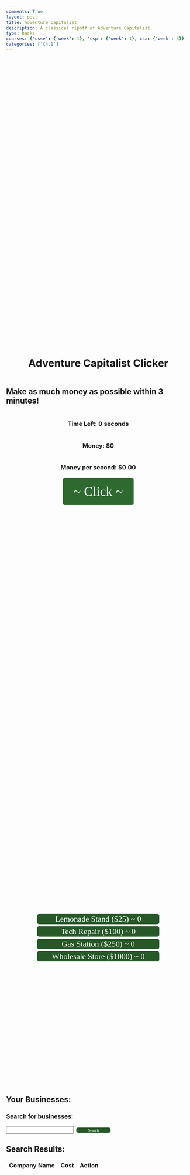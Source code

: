 ```yaml
---
comments: True
layout: post
title: Adventure Capitalist
description: A classical ripoff of Adventure Capitalist.
type: hacks
courses: {'csse': {'week': 1}, 'csp': {'week': 1}, csa: {'week': 3}}
categories: ['C4.1']
---
```

<style>
 @import url('https://fonts.googleapis.com/css?family=Jost');
      .click-button {
        background-color: #2e6930;
        font-family: 'Jost';
        font-size: 36px;
        width: 200px;
        height: 80px;
        color: #fefefe;
        border: 3px solid #ffffff;
        border-radius: 8px;
        transition: background-color 0.3s ease, color 0.3s ease;
        position: relative
      }
      .business {
        background-color: #265828;
        font-family: 'Jost';
        font-size: 22px;
        width: 340px;
        color: #fefefe;
        border: 3px solid #ffffff;
        border-radius: 8px;
        transition: background-color 0.3s ease, color 0.3s ease;
      }
    .search {
        background-color: #265828;
        font-family: 'Jost';
        font-size: 11px;
        width: 100px;
        color: #fefefe;
        border: 3px solid #ffffff;
        border-radius: 8px;
        transition: background-color 0.3s ease, color 0.3s ease;
      }
    .purchase-button {
        background-color: #265828;
        font-family: 'Jost';
        font-size: 10px;
        width: 100px;
        color: #fefefe;
        border: 3px solid #ffffff;
        border-radius: 8px;
        transition: background-color 0.2s ease, color 0.2s ease;
      }
    .businesses {
          display: flex;
          flex-direction: column;
          align-items: center;
          justify-content: center;
          height: 20vh; /* This makes the container take the full viewport height */
          position: relative
      }
      .money-container{
            display: flex;
          flex-direction: column;
          align-items: center;
          justify-content: center;
          height: 50vh; /* This makes the container take the full viewport height */
          position: relative
      }
</style>
<html lang="en">
<head>
    <meta charset="UTF-8">
    <meta name="viewport" content="width=device-width, initial-scale=1.0">
    <title>Adventure Capitalist Clicker Game</title>
    <link rel="stylesheet" href="styles.css">
</head>
<body>
    <div class="container">
        <div class="money-container">
            <h1>Adventure Capitalist Clicker</h1>
            <h2>Make as much money as possible within 3 minutes!</h2>
            <h3>Time Left: <span id="timer">0</span> seconds</h3>
            <h3>Money: $<span id="money">0</span></h3>
            <h3 id="money-per-second">Money per second: $0.00</h3>
            <button id="click-button" class = "click-button">~ Click ~</button>
        </div>
        <div class="businesses">
            <button id="business1" class="business">Lemonade Stand ($25) ~ 0</button>
            <button id="business2" class="business">Tech Repair ($100) ~ 0</button>
            <button id="business3" class="business">Gas Station ($250) ~ 0</button>
            <button id="business4" class="business">Wholesale Store ($1000) ~ 0</button>
        </div>
    <div id="player-businesses">
        <h2>Your Businesses:</h2>
        <ul id="player-business-list"></ul>
    </div>
            <!-- Business search input -->
    <h3><label for="search-input">Search for businesses:</label></h3>
    <input type="text" id="search-input">
    <button id="search-button" class = "search">Search</button>
    <!-- Display search results -->
    <div id="results">
        <h2>Search Results:</h2>
        <table id="business-table">
            <thead>
                <tr>
                    <th>Company Name</th>
                    <th>Cost</th>
                    <th>Action</th>
                </tr>
            </thead>
        <tbody id="business-list"></tbody>
    </table>
    </div>
    <!-- Display the player's businesses -->
    </div>
    <script src="script.js"></script>
</body>
</html>
<script>
// Helper function to set a cookie with a given name and value
let congrats = "Make as much money as you can";
let money = 0;
let playerBusinesses = [];
let business1Count = 0;
let business2Count = 0;
let business3Count = 0;
let business4Count = 0;
let businessesRevenue = 0;
let startTime = null;
let endTime = null;
let isGamePaused = false;
let highestScore = parseInt(getCookie("highestScore")) || 0;
const moneyDisplay = document.getElementById("money");
const clickButton = document.getElementById("click-button");
const business1Button = document.getElementById("business1");
const business2Button = document.getElementById("business2");
const business3Button = document.getElementById("business3");
const business4Button = document.getElementById("business4");
const timerDisplay = document.getElementById("timer");
const scoreDisplay = document.getElementById("score");
const businessDisplay = document.getElementById("player-business-list");
const searchInput = document.getElementById("search-input");
    const searchButton = document.getElementById("search-button");
    const businessList = document.getElementById("business-list");
    const businesses = [
        { name: "ABC Corporation", networth: 5000 },
        { name: "XYZ Industries", networth: 3000 },
        { name: "Alpha Inc.", networth: 1500 },
        { name: "Beta Corp.", networth: 8000 },
        { name: "Gamma Corp.", networth: 7000 },
        { name: "Delta Enterprises", networth: 6000 },
        { name: "Omega Ltd.", networth: 2000 },
        { name: "Sigma Co.", networth: 4000 },
        { name: "Zeta Holdings", networth: 9000 },
        { name: "Epsilon Ventures", networth: 2500 },
        { name: "Microsoft", networth: 10000},
        { name: "Apple", networth: 150000},
        { name: "Google", networth: 900000},
        { name: "Bob", networth: 99999999},
    ];
searchButton.addEventListener("click", function () {
    if (!isGamePaused){
            const searchTerm = searchInput.value.toLowerCase();
    // Clear previous results
    businessList.innerHTML = "";
    // Filter and sort businesses based on the search term
    const filteredBusinesses = businesses.filter(business => business.name.toLowerCase().includes(searchTerm));
    const sortedBusinesses = filteredBusinesses.sort((a, b) => b.networth - a.networth);
    // Display the top 10 businesses
    const top10Businesses = sortedBusinesses.slice(0, 10);
    top10Businesses.forEach(business => {
        const row = document.createElement("tr");
        row.innerHTML = `
            <td>${business.name}</td>
            <td>$${business.networth}</td>
            <td><button class="purchase-button" data-business-name="${business.name}" data-cost="${business.networth}">Purchase</button></td>
        `;
        businessList.appendChild(row);
    });
    // Add event listeners to the "Purchase" buttons
    const purchaseButtons = document.querySelectorAll(".purchase-button");
    purchaseButtons.forEach(button => {
        button.addEventListener("click", function () {
            if(!isGamePaused){
                const businessName = this.getAttribute("data-business-name");
                const cost = parseInt(this.getAttribute("data-cost"));
                purchaseBusiness(businessName, cost);
            }
        });
    });
    }
});
function updatePlayerBusinessesList() {
    const playerBusinessList = document.getElementById("player-business-list");
    playerBusinessList.innerHTML = "";
    playerBusinesses.forEach((business, index) => {
        const listItem = document.createElement("li");
        listItem.textContent = `Business ${index + 1}: ${business.name} (Revenue: $${business.revenue.toFixed(2)} per second)`;
        playerBusinessList.appendChild(listItem);
    });
}
    // Function to purchase a business
// Call the updatePlayerBusinessesList function whenever a business is purchased
function purchaseBusiness(businessName, cost) {
    if (money >= cost && !isGamePaused) {
        money -= cost;
        const revenue = cost / 10; // Each business generates 1/10 of its cost per second
        playerBusinesses.push({ name: businessName, revenue });
        updateMoneyDisplay();
        updatePlayerBusinessesList(); // Update the list when a business is purchased
        const make = cost/20;
        businessesRevenue += make;
    } else {
        alert("Not enough money to buy this business.");
    }
}
function setCookie(cname, cvalue, exdays) {
  const d = new Date();
  d.setTime(d.getTime() + (exdays * 24 * 60 * 60 * 1000));
  let expires = "expires="+d.toUTCString();
  document.cookie = cname + "=" + cvalue + ";" + expires + ";path=/";
}
function getCookie(cname) {
  let name = cname + "=";
  let ca = document.cookie.split(';');
  for(let i = 0; i < ca.length; i++) {
    let c = ca[i];
    while (c.charAt(0) == ' ') {
      c = c.substring(1);
    }
    if (c.indexOf(name) == 0) {
      return c.substring(name.length, c.length);
    }
  }
  return "";
}
function checkCookie() {
  let user = getCookie("username");
  if (user != "") {
    alert("Welcome back to Adventure Capitalist " + user);
  } else {
    user = prompt("Please enter your name:", "");
    if (user != "" && user != null) {
      setCookie("username", user, 365);
    }
  }
}
checkCookie();
clickButton.addEventListener("click", () => {
    if (!isGamePaused) {
        money += 1;
        updateMoneyDisplay();
        startTimer();
    }
});
business1Button.addEventListener("click", () => {
    if (money >= 25 && !isGamePaused) {
        money -= 25;
        business1Count += 1;
        updateMoneyDisplay();
    }
});
business2Button.addEventListener("click", () => {
    if (money >= 100 && !isGamePaused) {
        money -= 100;
        business2Count += 1;
        updateMoneyDisplay();
    }
});
business3Button.addEventListener("click", () => {
    if (money >= 250 && !isGamePaused) {
        money -= 250;
        business3Count += 1;
        updateMoneyDisplay();
    }
});
business4Button.addEventListener("click", () => {
    if (money >= 1000 && !isGamePaused) {
        money -= 1000;
        business4Count += 1;
        updateMoneyDisplay();
    }
});
function updateMoneyDisplay() {
    moneyDisplay.textContent = money;
    business1Button.textContent = `🍋 Lemonade Stand ($25) ~ ${business1Count}`;
    business2Button.textContent = `👨‍💻 Tech Repair ($100) ~ ${business2Count}`;
    business3Button.textContent = `⛽ Gas Station ($250) ~ ${business3Count}`;
    business4Button.textContent = `🏬 Wholesale Store ($1000) ~ ${business4Count}`;
}
function startTimer() {
    if (!startTime) {
        startTime = Date.now();
        endTime = startTime + 180000; // 3 minutes
        setInterval(updateTimer, 1000);
    }
}
function updateTimer() {
    if (startTime && !isGamePaused) {
        const currentTime = Date.now();
        const remainingTimeInSeconds = Math.max(0, Math.floor((endTime - currentTime) / 1000));
        timerDisplay.textContent = remainingTimeInSeconds;
        if (remainingTimeInSeconds <= 0) {
            gameOver();
        }
    }
}
function gameOver() {
    isGamePaused = true;
    const elapsedTimeInSeconds = Math.floor((endTime - startTime) / 1000);
    timerDisplay.textContent = "Time is up man! You have zero ";
    setCookie("playerScore", money, 365);
    if (money < highestScore) {
        alert("You didn't make it... Your balance was $" + money + "... but your high score is $" + highestScore);
    }
    if (money > highestScore) {
        highestScore = money;
        setCookie("highestScore", highestScore, 365);
        alert("Congratulations! Your bank was shocked as they looked at your account and saw $" + highestScore );
    }
}
// Add an interval for passive income from businesses
setInterval(() => {
    if (!isGamePaused) {
        money += business1Count * .5 + business2Count * 2.5 + business3Count * 7.5 + business4Count * 37.5 + businessesRevenue;
        updateMoneyDisplay();
    }
}, 250);
resetButton.addEventListener("click", () => {
    money = 0;
    startTime = null;
    endTime = null;
    let business1Count = 0;
    let business2Count = 0;
    let business3Count = 0;
    let business4Count = 0;
    isGamePaused = false;
    updateMoneyDisplay();
    timerDisplay.textContent = "180";
});
const moneyPerSecondDisplay = document.getElementById("money-per-second");
setInterval(updateMoneyPerSecondDisplay, 250);
function updateMoneyPerSecondDisplay() {
    if (!isGamePaused) {
        const currentTime = Date.now();
        const elapsedTimeInSeconds = (currentTime - startTime) / 1000;
        const moneyPerSecond = (money / elapsedTimeInSeconds).toFixed(2);
        moneyPerSecondDisplay.textContent = `Money per second: $${moneyPerSecond}`;
    }
};
</script>
<html>
<!-- 
Draft and ideas
Idea - A cookie clicker game to keep the user entertained
-
First Draft - A game where the objective is to get as much money as you can. You are able to buy businesses to grow your economy. We included cookies and math functions to remember the users's name as well as count up the money.
Addon 1 - We added styling and a bigger business to make the game more fast paced and fluid. we also made the game more cometitive by adding a time limit, requiring players to react fast. We also added a cookie to save the player's score. Attempted to add reset button.
Addon 2 - We added a database as per requirements which allows you to search up a company and purchase it, bringing in even more cash. We also implemented a money-per-second counter to allow the user to keep track of how much they earn. Used the player's score to add a message determining whether you beat your previous score or lost.
-
-
ChatGPT College Board Review and Comments
HTML and CSS Styling:
1. Your use of HTML and CSS for structuring and styling the web page is well done. Properly structured HTML and CSS are important foundational skills in web development.
-
JavaScript Functions:
2. You've defined various JavaScript functions to handle different aspects of the game logic. This demonstrates your understanding of organizing code into functions, a fundamental concept in programming.
-
Event Listeners:
3. You've utilized event listeners to respond to user interactions like button clicks. Event handling is a key concept, and you've implemented it effectively.
-
Cookies:
4. You've used cookies to store and retrieve information (e.g., the username and highest score). This shows knowledge of handling browser cookies, which can be useful in web applications.
-
DOM Manipulation:
5. You manipulate the Document Object Model (DOM) to update and display information dynamically. This is a fundamental skill for web development and is necessary for creating interactive web pages.
-
Game Logic:
6. Your game includes features like clicking to earn money, purchasing businesses, and calculating income per second. These elements demonstrate the application of basic game logic.
-
Conditional Statements:
7. You use conditional statements (e.g., if statements) to check conditions and make decisions. This is a core programming concept and is used effectively in your code.
-
Loops:
8. You've used loops, such as setInterval, to create periodic updates in the game (e.g., income from businesses). Loops are important for managing game dynamics.
-
Data Structures:
9. Your use of arrays (playerBusinesses) to store and manage player-owned businesses showcases knowledge of data structures, an essential concept in programming.
-
Time Handling:
10. You manage time within the game by tracking the start and end times. Handling time is a common requirement in game development and other applications.
-
User Interface (UI):
11. Your UI design, including buttons and labels, is clear and user-friendly. Good UI design is crucial for user engagement.
-
Comments:
12. You've added comments at various points in your code to explain its functionality. This is a good practice for code readability and documentation.
-
Error Handling:
13. You handle cases where the user may not have enough money to purchase a business or where the game timer runs out. Error handling is an important aspect of software development.
-
Scalability:
14. Your code allows for scalability by adding more businesses to the game dynamically. This demonstrates an understanding of code design for extensibility.
-
Overall Structure:
15. Your code is well-organized, with clear separation of concerns between HTML, CSS, and JavaScript. This is good practice for maintainable code.
-
Optimizations:
16. You've implemented optimizations, such as calculating money per second and handling passive income from businesses. This adds depth to the gameplay. 
-->
</html>